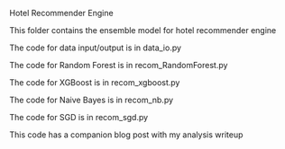 Hotel Recommender Engine

This folder contains the ensemble model for hotel recommender engine

The code for data input/output is in data_io.py

The code for Random Forest is in recom_RandomForest.py

The code for XGBoost is in recom_xgboost.py

The code for Naive Bayes is in recom_nb.py

The code for SGD is in recom_sgd.py

This code has a companion blog post with my analysis writeup


